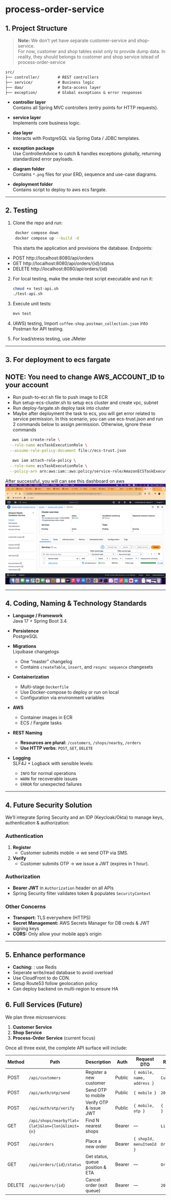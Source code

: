 # process-order-service
## 1. Project Structure

> **Note:** We don’t yet have separate customer-service and shop-service.  
> For now, customer and shop tables exist only to provide dump data.
> In reality, they should belongs to customer and shop service istead of process-order-service

```
src/
├── controller/        # REST controllers
├── service/           # Business logic
├── dao/               # Data-access layer
├── exception/         # Global exceptions & error responses
```

- **controller layer**  
  Contains all Spring MVC controllers (entry points for HTTP requests).

- **service layer**  
  Implements core business logic.

- **dao layer**  
  Interacts with PostgreSQL via Spring Data / JDBC templates.

- **exception package**  
  Use ControllerAdvice to catch & handles exceptions globally, returning standardized error payloads.

- **diagram folder**  
  Contains `*.png` files for your ERD, sequence and use-case diagrams.

- **deployment folder**  
  Contains script to deploy to aws ecs fargate.

---

## 2. Testing

1. Clone the repo and run:

   ```bash
    docker compose down
    docker compose up --build -d
   ```
      This starts the application and provisions the database.
Endpoints:
  - POST http://localhost:8080/api/orders
  - GET http://localhost:8080/api/orders/{id}/status
  - DELETE http://localhost:8080/api/orders/{id}

2. For local testing, make the smoke-test script executable and run it:

   ```bash
   chmod +x test-api.sh
   ./test-api.sh
   ```

3. Execute unit tests:

   ```bash
   mvn test
   ```

4. (AWS) testing, Import `coffee-shop.postman_collection.json` into Postman for API testing.

5. For load/stress testing, use JMeter

---

## 3. For deployment to ecs fargate
## NOTE: You need to change AWS_ACCOUNT_ID to your account

- Run push-to-ecr.sh file to push image to ECR
- Run setup-ecs-cluster.sh to setup ecs cluster and create vpc, subnet
- Run deploy-fargate.sh deploy task into cluster
- Maybe after deployment the task to ecs, you will get error related to service permission. In this scenario, you can use ecs-trust.json and run 2 commands below to assign permission. Otherwise, ignore these commands
```bash
   aws iam create-role \
  --role-name ecsTaskExecutionRole \
  --assume-role-policy-document file://ecs-trust.json
   ```
```bash
   aws iam attach-role-policy \
  --role-name ecsTaskExecutionRole \
  --policy-arn arn:aws:iam::aws:policy/service-role/AmazonECSTaskExecutionRolePolicy
   ```
After successful, you will can see this dashboard on aws
![ECS Fargate Architecture](./ecs-fargate.png)

---

## 4. Coding, Naming & Technology Standards

- **Language / Framework**  
  Java 17 + Spring Boot 3.4

- **Persistence**  
  PostgreSQL

- **Migrations**  
  Liquibase changelogs  
  - One “master” changelog  
  - Contains `createTable`, `insert`, and `resync sequence` changesets

- **Containerization**  
  - Multi-stage `Dockerfile`
  - Use Docker-compose to deploy or run on local
  - Configuration via environment variables

- **AWS**  
  - Container images in ECR  
  - ECS / Fargate tasks

- **REST Naming**  
  - **Resources are plural:** `/customers`, `/shops/nearby`, `/orders`  
  - **Use HTTP verbs**: `POST`, `GET`, `DELETE`

- **Logging**  
  SLF4J + Logback with sensible levels:  
  - `INFO` for normal operations  
  - `WARN` for recoverable issues  
  - `ERROR` for unexpected failures

---

## 4. Future Security Solution

We’ll integrate Spring Security and an IDP (Keycloak/Okta) to manage keys, authentication & authorization:

### Authentication

1. **Register**  
   - Customer submits mobile → we send OTP via SMS.  
2. **Verify**  
   - Customer submits OTP → we issue a JWT (expires in 1 hour).

### Authorization

- **Bearer JWT** in `Authorization` header on all APIs  
- Spring Security filter validates token & populates `SecurityContext`

### Other Concerns

- **Transport:** TLS everywhere (HTTPS)  
- **Secret Management:** AWS Secrets Manager for DB creds & JWT signing keys  
- **CORS:** Only allow your mobile app’s origin

---

## 5. Enhance performance
- **Caching:** : use Redis
- Seperate write/read database to avoid overload
- Use CloudFront to do CDN.
- Setup Route53 follow geolocation policy
- Can deploy backend on multi-region to ensure HA


## 6. Full Services (Future)

We plan three microservices:

1. **Customer Service**  
2. **Shop Service**  
3. **Process-Order Service** (current focus)

Once all three exist, the complete API surface will include:

| Method | Path                                     | Description                                | Auth   | Request DTO                          | Response DTO       |
|--------|------------------------------------------|--------------------------------------------|--------|--------------------------------------|--------------------|
| POST   | `/api/customers`                         | Register a new customer                    | Public | `{ mobile, name, address }`          | `Customer`         |
| POST   | `/api/auth/otp/send`                     | Send OTP to mobile                         | Public | `{ mobile }`                         | `202 Accepted`     |
| POST   | `/api/auth/otp/verify`                   | Verify OTP & issue JWT                     | Public | `{ mobile, otp }`                    | `{ token, expires }` |
| GET    | `/api/shops/nearby?lat={lat}&lon={lon}&limit={n}` | Find N nearest shops                       | Bearer | —                                    | `List<ShopGeoDTO>` |
| POST   | `/api/orders`                            | Place a new order                          | Bearer | `{ shopId, menuItemId }`             | `Order`            |
| GET    | `/api/orders/{id}/status`                | Get status, queue position & ETA           | Bearer | —                                    | `OrderStatusDTO`   |
| DELETE | `/api/orders/{id}`                       | Cancel order (exit queue)                  | Bearer | —                                    | `204 No Content`   |

